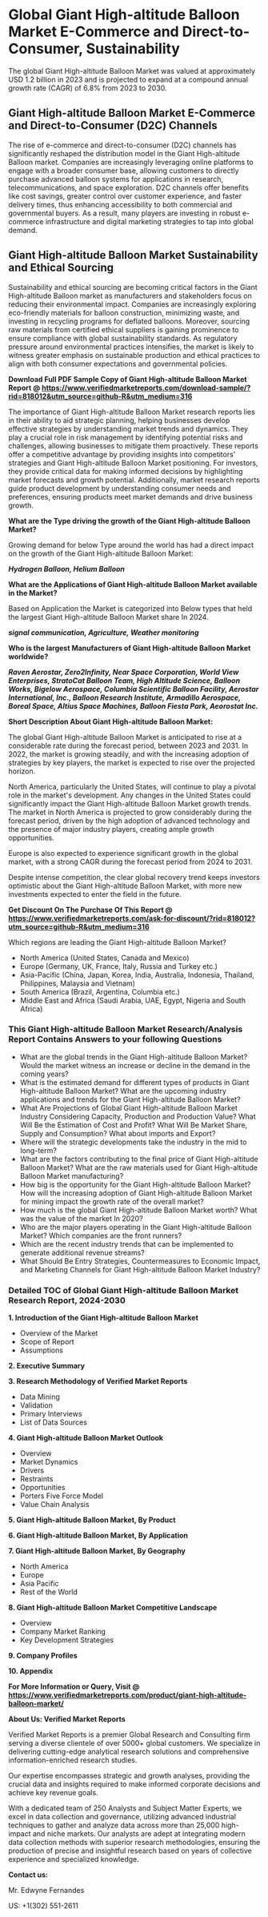 <h1>Global Giant High-altitude Balloon Market E-Commerce and Direct-to-Consumer, Sustainability</h1><p class=""><p>The global Giant High-altitude Balloon Market was valued at approximately USD 1.2 billion in 2023 and is projected to expand at a compound annual growth rate (CAGR) of 6.8% from 2023 to 2030.</p><h2>Giant High-altitude Balloon Market E-Commerce and Direct-to-Consumer (D2C) Channels</h2><p>The rise of e-commerce and direct-to-consumer (D2C) channels has significantly reshaped the distribution model in the Giant High-altitude Balloon market. Companies are increasingly leveraging online platforms to engage with a broader consumer base, allowing customers to directly purchase advanced balloon systems for applications in research, telecommunications, and space exploration. D2C channels offer benefits like cost savings, greater control over customer experience, and faster delivery times, thus enhancing accessibility to both commercial and governmental buyers. As a result, many players are investing in robust e-commerce infrastructure and digital marketing strategies to tap into global demand.</p><h2>Giant High-altitude Balloon Market Sustainability and Ethical Sourcing</h2><p>Sustainability and ethical sourcing are becoming critical factors in the Giant High-altitude Balloon market as manufacturers and stakeholders focus on reducing their environmental impact. Companies are increasingly exploring eco-friendly materials for balloon construction, minimizing waste, and investing in recycling programs for deflated balloons. Moreover, sourcing raw materials from certified ethical suppliers is gaining prominence to ensure compliance with global sustainability standards. As regulatory pressure around environmental practices intensifies, the market is likely to witness greater emphasis on sustainable production and ethical practices to align with both consumer expectations and governmental policies.</p></p><p class=""><strong>Download Full PDF Sample Copy of Giant High-altitude Balloon Market Report @ <a href="https://www.verifiedmarketreports.com/download-sample/?rid=818012&utm_source=github-R&utm_medium=316" target="_blank">https://www.verifiedmarketreports.com/download-sample/?rid=818012&utm_source=github-R&utm_medium=316</a></strong></p><p>The importance of&nbsp;Giant High-altitude Balloon Market research reports lies in their ability to aid strategic planning, helping businesses develop effective strategies by understanding market trends and dynamics. They play a crucial role in risk management by identifying potential risks and challenges, allowing businesses to mitigate them proactively. These reports offer a competitive advantage by providing insights into competitors' strategies and Giant High-altitude Balloon Market positioning. For investors, they provide critical data for making informed decisions by highlighting market forecasts and growth potential. Additionally, market research reports guide product development by understanding consumer needs and preferences, ensuring products meet market demands and drive business growth.</p><p><strong>What are the&nbsp;Type driving the growth of the Giant High-altitude Balloon Market?</strong></p><p id="" class="">Growing demand for below Type around the world has had a direct impact on the growth of the Giant High-altitude Balloon Market:</p><p class=""><em><strong>Hydrogen Balloon, Helium Balloon</strong></em></p><p class=""><strong>What are the&nbsp;Applications&nbsp;of Giant High-altitude Balloon Market available in the Market?</strong></p><p id="" class="">Based on Application the Market is categorized into Below types that held the largest Giant High-altitude Balloon Market share In 2024.</p><p class=""><em><strong>signal communication, Agriculture, Weather monitoring</strong></em></p><p class=""><strong>Who is the largest Manufacturers of Giant High-altitude Balloon Market worldwide?</strong></p><p><em><strong>Raven Aerostar, Zero2Infinity, Near Space Corporation, World View Enterprises, StratoCat Balloon Team, High Altitude Science, Balloon Works, Bigelow Aerospace, Columbia Scientific Balloon Facility, Aerostar International, Inc., Balloon Research Institute, Armadillo Aerospace, Boreal Space, Altius Space Machines, Balloon Fiesta Park, Aeorostat Inc.</strong></em></p><p id="" class=""><strong>Short Description About Giant High-altitude Balloon Market:</strong></p><p>The global Giant High-altitude Balloon Market is anticipated to rise at a considerable rate during the forecast period, between 2023 and 2031. In 2022, the market is growing steadily, and with the increasing adoption of strategies by key players, the market is expected to rise over the projected horizon.</p><p>North America, particularly the United States, will continue to play a pivotal role in the market's development. Any changes in the United States could significantly impact the Giant High-altitude Balloon Market growth trends. The market in North America is projected to grow considerably during the forecast period, driven by the high adoption of advanced technology and the presence of major industry players, creating ample growth opportunities.</p><p>Europe is also expected to experience significant growth in the global market, with a strong CAGR during the forecast period from 2024 to 2031.</p><p>Despite intense competition, the clear global recovery trend keeps investors optimistic about the Giant High-altitude Balloon Market, with more new investments expected to enter the field in the future.</p><p id="" class=""><strong>Get Discount On The Purchase Of This Report @ <a href="https://www.verifiedmarketreports.com/ask-for-discount/?rid=818012?utm_source=github-R&utm_medium=316" target="_blank">https://www.verifiedmarketreports.com/ask-for-discount/?rid=818012?utm_source=github-R&utm_medium=316</a></strong></p><p class="">Which regions are leading the Giant High-altitude Balloon Market?</p><ul><li>North America (United States, Canada and Mexico)</li><li>Europe (Germany, UK, France, Italy, Russia and Turkey etc.)</li><li>Asia-Pacific (China, Japan, Korea, India, Australia, Indonesia, Thailand, Philippines, Malaysia and Vietnam)</li><li>South America (Brazil, Argentina, Columbia etc.)</li><li>Middle East and Africa (Saudi Arabia, UAE, Egypt, Nigeria and South Africa)</li></ul><h3 id="" class="">This Giant High-altitude Balloon Market Research/Analysis Report Contains Answers to your following Questions</h3><ul><li>What are the global trends in the Giant High-altitude Balloon Market? Would the market witness an increase or decline in the demand in the coming years?</li><li>What is the estimated demand for different types of products in Giant High-altitude Balloon Market? What are the upcoming industry applications and trends for the Giant High-altitude Balloon Market?</li><li>What Are Projections of Global Giant High-altitude Balloon Market Industry Considering Capacity, Production and Production Value? What Will Be the Estimation of Cost and Profit? What Will Be Market Share, Supply and Consumption? What about imports and Export?</li><li>Where will the strategic developments take the industry in the mid to long-term?</li><li>What are the factors contributing to the final price of Giant High-altitude Balloon Market? What are the raw materials used for Giant High-altitude Balloon Market manufacturing?</li><li>How big is the opportunity for the Giant High-altitude Balloon Market? How will the increasing adoption of Giant High-altitude Balloon Market for mining impact the growth rate of the overall market?</li><li>How much is the global Giant High-altitude Balloon Market worth? What was the value of the market In 2020?</li><li>Who are the major players operating in the Giant High-altitude Balloon Market? Which companies are the front runners?</li><li>Which are the recent industry trends that can be implemented to generate additional revenue streams?</li><li>What Should Be Entry Strategies, Countermeasures to Economic Impact, and Marketing Channels for Giant High-altitude Balloon Market Industry?</li></ul><h3 id="" class="">Detailed TOC of Global Giant High-altitude Balloon Market Research Report, 2024-2030</h3><p id="" class=""><strong>1. Introduction of the Giant High-altitude Balloon Market</strong></p><ul><li>Overview of the Market</li><li>Scope of Report</li><li>Assumptions</li></ul><p id="" class=""><strong>2. Executive Summary</strong></p><p id="" class=""><strong>3. Research Methodology of Verified Market Reports</strong></p><ul><li>Data Mining</li><li>Validation</li><li>Primary Interviews</li><li>List of Data Sources</li></ul><p id="" class=""><strong>4. Giant High-altitude Balloon Market Outlook</strong></p><ul><li>Overview</li><li>Market Dynamics</li><li>Drivers</li><li>Restraints</li><li>Opportunities</li><li>Porters Five Force Model</li><li>Value Chain Analysis</li></ul><p id="" class=""><strong>5. Giant High-altitude Balloon Market, By Product</strong></p><p id="" class=""><strong>6. Giant High-altitude Balloon Market, By Application</strong></p><p id="" class=""><strong>7. Giant High-altitude Balloon Market, By Geography</strong></p><ul><li>North America</li><li>Europe</li><li>Asia Pacific</li><li>Rest of the World</li></ul><p id="" class=""><strong>8. Giant High-altitude Balloon Market Competitive Landscape</strong></p><ul><li>Overview</li><li>Company Market Ranking</li><li>Key Development Strategies</li></ul><p id="" class=""><strong>9. Company Profiles</strong></p><p id="" class=""><strong>10. Appendix</strong></p><p id="" class=""><strong>For More Information or Query, Visit @ <a href="https://www.verifiedmarketreports.com/product/giant-high-altitude-balloon-market/" target="_blank">https://www.verifiedmarketreports.com/product/giant-high-altitude-balloon-market/</a></strong></p><p id="" class=""><strong>About Us: Verified Market Reports</strong></p><p id="" class="">Verified Market Reports is a premier Global Research and Consulting firm serving a diverse clientele of over 5000+ global customers. We specialize in delivering cutting-edge analytical research solutions and comprehensive information-enriched research studies.</p><p id="" class="">Our expertise encompasses strategic and growth analyses, providing the crucial data and insights required to make informed corporate decisions and achieve key revenue goals.</p><p id="" class="">With a dedicated team of 250 Analysts and Subject Matter Experts, we excel in data collection and governance, utilizing advanced industrial techniques to gather and analyze data across more than 25,000 high-impact and niche markets. Our analysts are adept at integrating modern data collection methods with superior research methodologies, ensuring the production of precise and insightful research based on years of collective experience and specialized knowledge.</p><p id="" class=""><strong>Contact us:</strong></p><p id="" class="">Mr. Edwyne Fernandes</p><p id="" class="">US: +1(302) 551-2611</p>